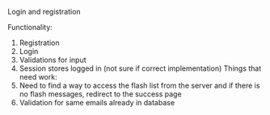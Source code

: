 Login and registration

Functionality:
1. Registration
2. Login
3. Validations for input
4. Session stores logged in (not sure if correct implementation)
Things that need work:
1. Need to find a way to access the flash list from the server and if there is no flash messages, redirect to the success page
2. Validation for same emails already in database
